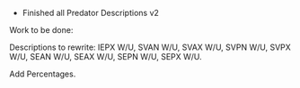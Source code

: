 - Finished all Predator Descriptions v2

Work to be done:

Descriptions to rewrite:
IEPX W/U, 
SVAN W/U, 
SVAX W/U, 
SVPN W/U, 
SVPX W/U, 
SEAN W/U, 
SEAX W/U, 
SEPN W/U,
SEPX W/U. 

Add Percentages.
